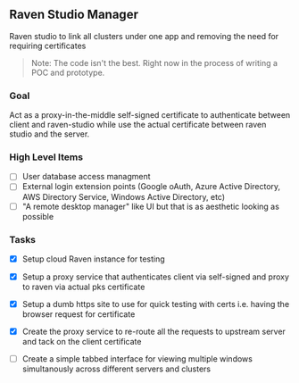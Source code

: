 ## Raven Studio Manager

Raven studio to link all clusters under one app and removing the need for requiring certificates

> Note: The code isn't the best. Right now in the process of writing a POC and prototype.

### Goal

Act as a proxy-in-the-middle self-signed certificate to authenticate between client and raven-studio while use the actual certificate between raven studio and the server.

### High Level Items
- [ ] User database access managment
- [ ] External login extension points (Google oAuth, Azure Active Directory, AWS Directory Service, Windows Active Directory, etc)
- [ ] "A remote desktop manager" like UI but that is as aesthetic looking as possible

### Tasks

- [x] Setup cloud Raven instance for testing
- [x] Setup a proxy service that authenticates client via self-signed and proxy to raven via actual pks certificate

- [x] Setup a dumb https site to use for quick testing with certs i.e. having the browser request for certificate
- [x] Create the proxy service to re-route all the requests to upstream server and tack on the client certificate
- [ ] Create a simple tabbed interface for viewing multiple windows simultanously across different servers and clusters
